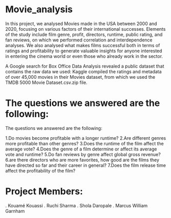 # Movie_analysis

In this project, we analysed Movies made in the USA between 2000 and 2020, focusing on various factors of their international successes. Elements of the study include film genre, profit, directors, runtime, public rating, and fan reviews, on which we performed correlation and interdependence analyses. We also analysed what makes films successful both in terms of ratings and profitability to generate valuable insights for anyone interested in entering the cinema world or even those who already work in the sector.

A Google search for Box Office Data Analysis revealed a public dataset that contains the raw data we used:
Kaggle compiled the ratings and metadata of over 45,000 movies in their Movies dataset, from which we used the TMDB 5000 Movie Dataset.csv.zip file.

# The questions we answered are the following:


The questions we answered are the following:

1.Do movies become profitable with a longer runtime?
2.Are different genres more profitable than other genres?
3.Does the runtime of the film affect the average vote?
4.Does the genre of a film determine or affect its average vote and runtime?
5.Do fan reviews by genre affect global gross revenue?
6.are there directors who are more favorites, how good are the films they have directed so far and their career in general?
7.Does the film release time affect the profitability of the film?

# Project Members:
. Kouamé Kouassi
. Ruchi Sharma
. Shola Daropale
. Marcus William Garnham
